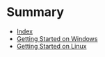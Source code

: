 # Summary

- [Index](index.md)
- [Getting Started on Windows](getting_started_windows.md)
- [Getting Started on Linux](getting_started_linux.md)